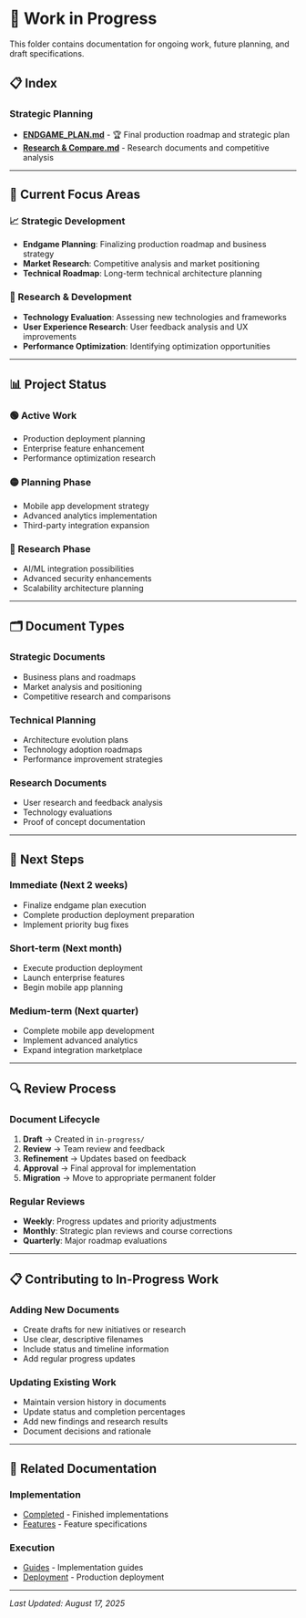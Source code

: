 # 🔄 Work in Progress

This folder contains documentation for ongoing work, future planning, and draft specifications.

## 📋 Index

### Strategic Planning
- **[ENDGAME_PLAN.md](ENDGAME_PLAN.md)** - 🏆 Final production roadmap and strategic plan
- **[Research & Compare.md](Research%20&%20Compare.md)** - Research documents and competitive analysis

---

## 🎯 Current Focus Areas

### 📈 Strategic Development
- **Endgame Planning**: Finalizing production roadmap and business strategy
- **Market Research**: Competitive analysis and market positioning
- **Technical Roadmap**: Long-term technical architecture planning

### 🔬 Research & Development
- **Technology Evaluation**: Assessing new technologies and frameworks
- **User Experience Research**: User feedback analysis and UX improvements
- **Performance Optimization**: Identifying optimization opportunities

---

## 📊 Project Status

### 🟢 Active Work
- Production deployment planning
- Enterprise feature enhancement
- Performance optimization research

### 🟡 Planning Phase
- Mobile app development strategy
- Advanced analytics implementation
- Third-party integration expansion

### 🔵 Research Phase
- AI/ML integration possibilities
- Advanced security enhancements
- Scalability architecture planning

---

## 🗂️ Document Types

### Strategic Documents
- Business plans and roadmaps
- Market analysis and positioning
- Competitive research and comparisons

### Technical Planning
- Architecture evolution plans
- Technology adoption roadmaps
- Performance improvement strategies

### Research Documents
- User research and feedback analysis
- Technology evaluations
- Proof of concept documentation

---

## 🎯 Next Steps

### Immediate (Next 2 weeks)
- Finalize endgame plan execution
- Complete production deployment preparation
- Implement priority bug fixes

### Short-term (Next month)
- Execute production deployment
- Launch enterprise features
- Begin mobile app planning

### Medium-term (Next quarter)
- Complete mobile app development
- Implement advanced analytics
- Expand integration marketplace

---

## 🔍 Review Process

### Document Lifecycle
1. **Draft** → Created in `in-progress/`
2. **Review** → Team review and feedback
3. **Refinement** → Updates based on feedback
4. **Approval** → Final approval for implementation
5. **Migration** → Move to appropriate permanent folder

### Regular Reviews
- **Weekly**: Progress updates and priority adjustments
- **Monthly**: Strategic plan reviews and course corrections
- **Quarterly**: Major roadmap evaluations

---

## 📋 Contributing to In-Progress Work

### Adding New Documents
- Create drafts for new initiatives or research
- Use clear, descriptive filenames
- Include status and timeline information
- Add regular progress updates

### Updating Existing Work
- Maintain version history in documents
- Update status and completion percentages
- Add new findings and research results
- Document decisions and rationale

---

## 🔗 Related Documentation

### Implementation
- [Completed](../completed/README.md) - Finished implementations
- [Features](../features/README.md) - Feature specifications

### Execution
- [Guides](../guides/README.md) - Implementation guides
- [Deployment](../deployment/README.md) - Production deployment

---

*Last Updated: August 17, 2025*
